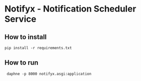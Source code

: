 # Notifyx - Notification Scheduler Service



## How to install
    pip install -r requirements.txt

## How to run
     daphne -p 8000 notifyx.asgi:application

